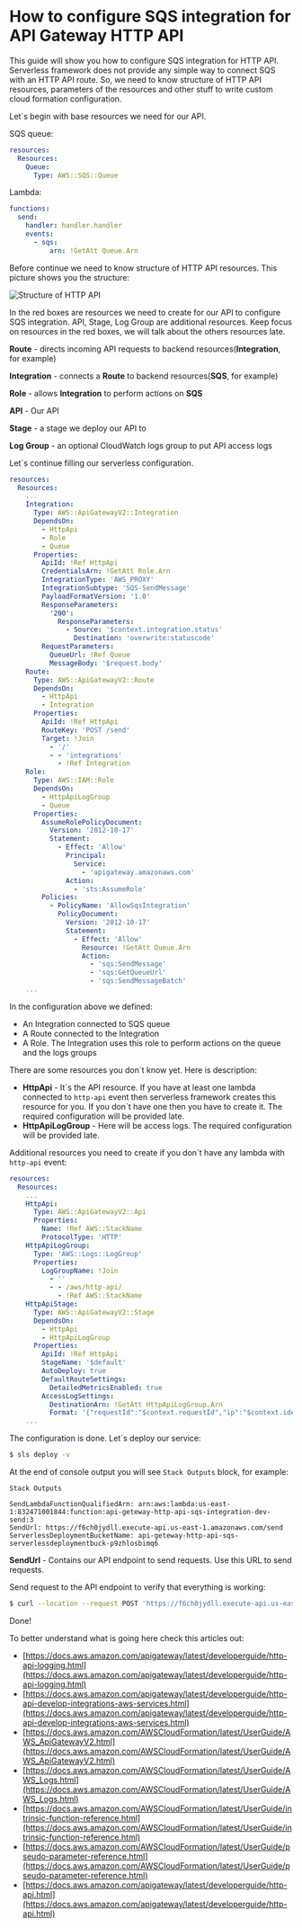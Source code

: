 # How to configure SQS integration for API Gateway HTTP API

This guide will show you how to configure SQS integration for HTTP API. Serverless framework does not provide any simple way to connect SQS with an HTTP API route. So, we need to know structure of HTTP API resources, parameters of the resources and other stuff to write custom cloud formation configuration.



Let`s begin with base resources we need for our API.

SQS queue:
```yml
resources:
  Resources:
    Queue:
      Type: AWS::SQS::Queue
```

Lambda:
```yml
functions:
  send:
    handler: handler.handler
    events:
      - sqs:
          arn: !GetAtt Queue.Arn
```

Before continue we need to know structure of HTTP API resources. This picture shows you the structure:

![Structure of HTTP API](1.png)

In the red boxes are resources we need to create for our API to configure SQS integration. API, Stage, Log Group are additional resources. Keep focus on resources in the red boxes, we will talk about the others resources late.

**Route** - directs incoming API requests to backend resources(**Integration**, for example)

**Integration** - connects a **Route** to backend resources(**SQS**, for example)

**Role** - allows **Integration** to perform actions on **SQS**

**API** - Our API

**Stage** - a stage we deploy our API to

**Log Group** - an optional CloudWatch logs group to put API access logs

Let`s continue filling our serverless configuration.

```yml
resources:
  Resources:
    ...
    Integration:
      Type: AWS::ApiGatewayV2::Integration
      DependsOn:
        - HttpApi
        - Role
        - Queue
      Properties:
        ApiId: !Ref HttpApi
        CredentialsArn: !GetAtt Role.Arn
        IntegrationType: 'AWS_PROXY'
        IntegrationSubtype: 'SQS-SendMessage'
        PayloadFormatVersion: '1.0'
        ResponseParameters:
          '200':
            ResponseParameters:
              - Source: '$context.integration.status'
                Destination: 'overwrite:statuscode'
        RequestParameters:
          QueueUrl: !Ref Queue
          MessageBody: '$request.body'
    Route:
      Type: AWS::ApiGatewayV2::Route
      DependsOn:
        - HttpApi
        - Integration
      Properties:
        ApiId: !Ref HttpApi
        RouteKey: 'POST /send'
        Target: !Join
          - '/'
          - - 'integrations'
            - !Ref Integration
    Role:
      Type: AWS::IAM::Role
      DependsOn:
        - HttpApiLogGroup
        - Queue
      Properties:
        AssumeRolePolicyDocument:
          Version: '2012-10-17'
          Statement:
            - Effect: 'Allow'
              Principal:
                Service:
                  - 'apigateway.amazonaws.com'
              Action:
                - 'sts:AssumeRole'
        Policies:
          - PolicyName: 'AllowSqsIntegration'
            PolicyDocument:
              Version: '2012-10-17'
              Statement:
                - Effect: 'Allow'
                  Resource: !GetAtt Queue.Arn
                  Action:
                    - 'sqs:SendMessage'
                    - 'sqs:GetQueueUrl'
                    - 'sqs:SendMessageBatch'
    ...
```
In the configuration above we defined:
- An Integration connected to SQS queue
- A Route connected to the Integration
- A Role. The Integration uses this role to perform actions on the queue and the logs groups

There are some resources you don`t know yet. Here is description:

 - **HttpApi** - It\`s the API resource. If you have at least one lambda connected to `http-api` event then serverless framework creates this resource for you. If you don`t have one then you have to create it. The required configuration will be provided late.
 - **HttpApiLogGroup** - Here will be access logs. The required configuration will be provided late.

Additional resources you need to create if you don\`t have any lambda with `http-api` event:

```yml
resources:
  Resources:
    ...
    HttpApi:
      Type: AWS::ApiGatewayV2::Api
      Properties:
        Name: !Ref AWS::StackName
        ProtocolType: 'HTTP'
    HttpApiLogGroup:
      Type: 'AWS::Logs::LogGroup'
      Properties:
        LogGroupName: !Join
          - ''
          - - /aws/http-api/
            - !Ref AWS::StackName
    HttpApiStage:
      Type: AWS::ApiGatewayV2::Stage
      DependsOn:
        - HttpApi
        - HttpApiLogGroup
      Properties:
        ApiId: !Ref HttpApi
        StageName: '$default'
        AutoDeploy: true
        DefaultRouteSettings:
          DetailedMetricsEnabled: true
        AccessLogSettings:
          DestinationArn: !GetAtt HttpApiLogGroup.Arn
          Format: '{"requestId":"$context.requestId","ip":"$context.identity.sourceIp","requestTime":"$context.requestTime","httpMethod":"$context.httpMethod","routeKey":"$context.routeKey","status":"$context.status","protocol":"$context.protocol","responseLength":"$context.responseLength"}'
    ...
```

The configuration is done. Let`s deploy our service:

```bash
$ sls deploy -v
```

At the end of console output you will see `Stack Outputs` block, for example:
```
Stack Outputs

SendLambdaFunctionQualifiedArn: arn:aws:lambda:us-east-1:832471001844:function:api-geteway-http-api-sqs-integration-dev-send:3
SendUrl: https://f6ch0jydll.execute-api.us-east-1.amazonaws.com/send
ServerlessDeploymentBucketName: api-geteway-http-api-sqs-serverlessdeploymentbuck-p9zhlosbimq6

```

**SendUrl** - Contains our API endpoint to send requests. Use this URL to send requests.

Send request to the API endpoint to verify that everything is working:
```bash
$ curl --location --request POST 'https://f6ch0jydll.execute-api.us-east-1.amazonaws.com/send' --header 'Content-Type: application/json' --data-raw '{}'
```

Done!

To better understand what is going here check this articles out:
- [https://docs.aws.amazon.com/apigateway/latest/developerguide/http-api-logging.html](https://docs.aws.amazon.com/apigateway/latest/developerguide/http-api-logging.html)
- [https://docs.aws.amazon.com/apigateway/latest/developerguide/http-api-develop-integrations-aws-services.html](https://docs.aws.amazon.com/apigateway/latest/developerguide/http-api-develop-integrations-aws-services.html)
- [https://docs.aws.amazon.com/AWSCloudFormation/latest/UserGuide/AWS_ApiGatewayV2.html](https://docs.aws.amazon.com/AWSCloudFormation/latest/UserGuide/AWS_ApiGatewayV2.html)
- [https://docs.aws.amazon.com/AWSCloudFormation/latest/UserGuide/AWS_Logs.html](https://docs.aws.amazon.com/AWSCloudFormation/latest/UserGuide/AWS_Logs.html)
- [https://docs.aws.amazon.com/AWSCloudFormation/latest/UserGuide/intrinsic-function-reference.html](https://docs.aws.amazon.com/AWSCloudFormation/latest/UserGuide/intrinsic-function-reference.html)
- [https://docs.aws.amazon.com/AWSCloudFormation/latest/UserGuide/pseudo-parameter-reference.html](https://docs.aws.amazon.com/AWSCloudFormation/latest/UserGuide/pseudo-parameter-reference.html)
- [https://docs.aws.amazon.com/apigateway/latest/developerguide/http-api.html](https://docs.aws.amazon.com/apigateway/latest/developerguide/http-api.html)
